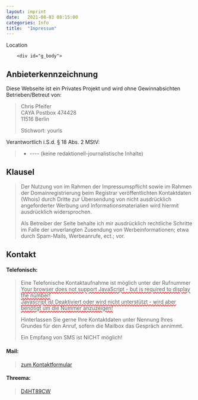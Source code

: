 ```yaml
---
layout: imprint
date:   2021-08-03 08:15:00
categories: Info
title:  "Impressum"
---
```

<span class="entry-format-badge genericon genericon-location"><span class="screen-reader-text">Location</span></span>

<div class="post">


		<div id="g_body">
<h2>Anbieterkennzeichnung</h2>
<p>Diese Webseite ist ein Privates Projekt und wird ohne Gewinnabsichten Betrieben/Betreut von:</p>
<blockquote>

<!-- entry-content -->
<p>Chris Pfeifer<br>
CAYA Postbox 474428<br>
11516 Berlin</p>
<p>Stichwort: yourls</p>
<!-- .entry-content -->

</blockquote>
</div>
<p><!-- Hinweis: Behörden nutzen Bitte die beim Registrar hinterlegte Anschrift. --></p>
<p>Verantwortlich i.S.d. § 18 Abs. 2 MStV:</p>
<blockquote>
<ul>
<li>----  (keine redaktionell-journalistische Inhalte) </li>
</ul>
</blockquote>
<h2>Klausel</h2>
<blockquote>
<p>Der Nutzung von im Rahmen der Impressumspflicht sowie im Rahmen der Domainregistrierung beim Registrar veröffentlichten Kontaktdaten (Whois) durch Dritte zur Übersendung von nicht ausdrücklich angeforderter Werbung und Informationsmaterialien wird hiermit ausdrücklich widersprochen.</p>
<p>Als Betreiber der Seite behalte ich mir ausdrücklich rechtliche Schritte im Falle der unverlangten Zusendung von Werbeinformationen; etwa durch Spam-Mails, Werbeanrufe, ect.; vor.</p>
</blockquote>
<div>
<h2>Kontakt</h2>
<h4><b>Telefonisch:</b></h4>
<blockquote>
<p>Eine Telefonische Kontaktaufnahme ist möglich unter der Rufnummer<br>
<script>
// Function to reverse string 

function ReverseString(str) { 

   return str.split('').reverse().join('') 

} 

  

// Function call  

document.write(ReverseString("923 gizfnüfdnuiewztrednuhreiv 87 shces 510 )0( 9400")) 

</script> 
<noscript>
<span style="text-decoration: underline wavy red; ">Your browser does not support JavaScript - but is required to display the number! <br/>
Javascript ist Deaktiviert oder wird nicht unterstützt - wird aber benötigt um die Nummer anzuzeigen!</span>
</noscript>


</p>
<p>Hinterlassen Sie gerne Ihre Kontaktdaten unter Nennung Ihres<br>
Grundes für den Anruf, sofern die Mailbox das Gespräch annimmt.</p>
<p>Ein Empfang von SMS ist NICHT möglich!</p>
</blockquote>
<h4><b>Mail:</b></h4>
<blockquote>
<div><a title="Kontakt" href="https://goto.pc-cdn.de/kontakt" target="_blank" rel="noopener noreferrer">zum Kontaktformular</a></div>
</blockquote>
<h4><b>Threema:</b></h4>
<blockquote>
<div><a title="Kontakt" href="threema://add?id=D4HT89CW" target="_blank" rel="noopener noreferrer">D4HT89CW</a></div>
</blockquote>

</div>
</div>
